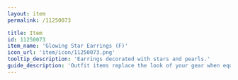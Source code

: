 ```yaml
---
layout: item
permalink: /11250073

title: Item
id: 11250073
item_name: 'Glowing Star Earrings (F)'
icon_url: 'item/icon/11250073.png'
tooltip_description: 'Earrings decorated with stars and pearls.'
guide_description: 'Outfit items replace the look of your gear when equipped.'
---
```

